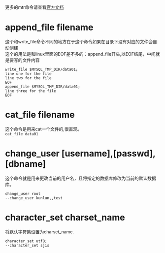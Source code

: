 更多的mtr命令请查看[官方文档](https://dev.mysql.com/doc/dev/mysql-server/latest/PAGE_MYSQL_TEST_COMMANDS.html)
# append_file filename
这个和write_file命令不同的地方在于这个命令如果在目录下没有对应的文件会自动创建  
这个的用法是和linux里面的EOF差不多的：append_file开头,以EOF结尾，中间就是要写的文件内容  
```
write_file $MYSQL_TMP_DIR/data01;
line one for the file
line two for the file
EOF
append_file $MYSQL_TMP_DIR/data01;
line three for the file
EOF
```

# cat_file filename
这个命令是用来cat一个文件的,很直观。  
`cat_file data01`

# change_user [username],[passwd],[dbname]
这个命令就是用来更改当前的用户名，且将指定的数据库修改为当前的默认数据库。
```
change_user root
--change_user kunlun,,test
```

# character_set charset_name
将默认字符集设置为charset_name.  
```
character_set utf8;
--character_set sjis
```
